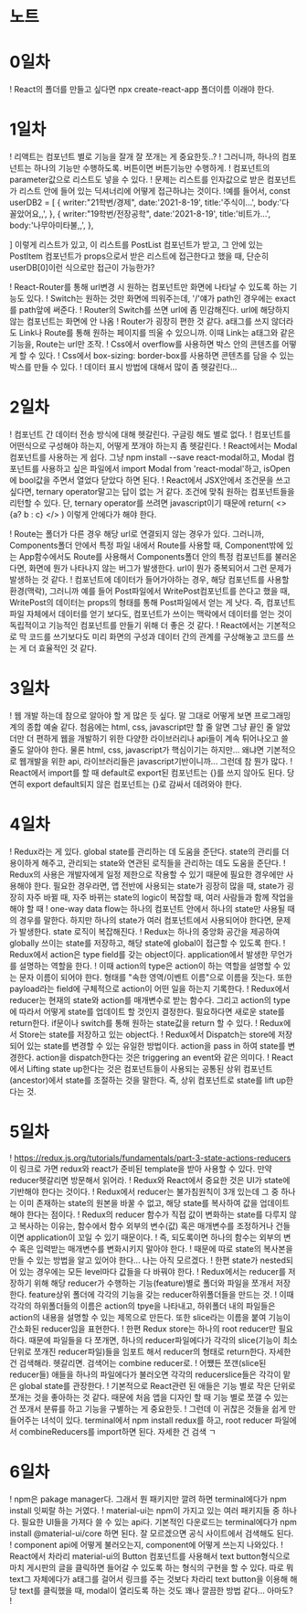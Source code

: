 # 노트

# 0일차
! React의 폴더를 만들고 싶다면 npx create-react-app 폴더이름 이래야 한다.

# 1일차
! 리액트는 컴포넌트 별로 기능을 잘개 잘 쪼개는 게 중요한듯..?
! 그러니까, 하나의 컴포넌트는 하나의 기능만 수행하도록. 버튼이면 버튼기능만 수행하게.
! 컴포넌트의 parameter값으로 리스트도 넣을 수 있다.
! 문제는 리스트를 인자값으로 받은 컴포넌트가 리스트 안에 들어 있는 딕셔너리에 어떻게 접근하냐는 것이다.
!예를 들어서, 
const userDB2 = [
    {
        writer:"21학번/경제",
        date:'2021-8-19',
        title:'주식이...',
        body:'다 꼴았어요,,',
    },
    {
        writer:"19학번/전장공학",
        date:'2021-8-19',
        title:'비트가...',
        body:'나무아미타불,,',
    },
    
]
이렇게 리스트가 있고, 이 리스트를 PostList 컴포넌트가 받고, 그 안에 있는 PostItem 컴포넌트가 props으로서 받은 리스트에 접근한다고 했을 때, 단순히 userDB[0]이런 식으로만 접근이 가능한가?

! React-Router를 통해 url변경 시 원하는 컴포넌트만 화면에 나타날 수 있도록 하는 기능도 있다.
! Switch는 원하는 것만 화면에 띄워주는데, '/'얘가 path인 경우에는 exact를 path앞에 써준다.
! Router의 Switch를 쓰면 url에 좀 민감해진다. url에 해당하지 않는 컴포넌트는 화면에 안 나옴
! Router가 굉장히 편한 것 같다. a태그를 쓰지 않더라도 Link나 Route를 통해 원하는 페이지를 띄울 수 있으니까. 이때 Link는 a태그와 같은 기능을, Route는 url만 조작.
! Css에서 overflow를 사용하면 박스 안의 콘텐츠를 어떻게 할 수 있다.
! Css에서 box-sizing: border-box를 사용하면 콘텐츠를 담을 수 있는 박스를 만들 수 있다.
! 데이터 표시 방법에 대해서 많이 좀 헷갈린다...

# 2일차
! 컴포넌트 간 데이터 전송 방식에 대해 헷갈린다. 구글링 해도 별로 없다.
! 컴포넌트를 어떤식으로 구성해야 하는지, 어떻게 쪼개야 하는지 좀 헷갈린다.
! React에서는 Modal 컴포넌트를 사용하는 게 쉽다. 그냥 npm install --save react-modal하고, Modal 컴포넌트를 사용하고 싶은 파일에서 import Modal from 'react-modal'하고, isOpen에 bool값을 주면서 열었다 닫았다 하면 된다.
! React에서 JSX안에서 조건문을 쓰고 싶다면, ternary operator말고는 답이 없는 거 같다. 조건에 맞춰 원하는 컴포넌트들을 리턴할 수 있다. 단, ternary operator를 쓰려면 javascript이기 때문에 
return(
    <>
        {a? b : c}
    </>
) 
이렇게 안에다가 해야 한다.

! Route는 폴더가 다른 경우 해당 url로 연결되지 않는 경우가 있다. 그러니까, Components폴더 안에서 특정 파일 내에서 Route를 사용할 때, Component밖에 있는 App함수에서도 Route를 사용해서 Components폴더 안의 특정 컴포넌트를 불러온다면, 화면에 뭔가 나타나지 않는 버그가 발생한다. url이 뭔가 중복되어서 그런 문제가 발생하는 것 같다.
! 컴포넌트에 데이터가 들어가야하는 경우, 해당 컴포넌트를 사용할 환경(맥락), 그러니까 예를 들어
Post파일에서 WritePost컴포넌트를 쓴다고 했을 때, WritePost의 데이터는 props의 형태를 통해 Post파일에서 얻는 게 낫다. 즉, 컴포넌트 파일 자체에서 데이터를 얻기 보다도, 컴포넌트가 쓰이는 맥락에서 데이터를 얻는 것이 독립적이고 기능적인 컴포넌트를 만들기 위해 더 좋은 것 같다.
! React에서는 기본적으로 막 코드를 쓰기보다도 미리 화면의 구성과 데이터 간의 관계를 구상해놓고 코드를 쓰는 게 더 효율적인 것 같다.

# 3일차
! 웹 개발 하는데 참으로 알아야 할 게 많은 듯 싶다. 말 그대로 어떻게 보면 프로그래밍계의 종합 예술 같다. 첨음에는 html, css, javascript만 할 줄 알면 그냥 끝인 줄 알았더만 더 편하게 웹을 개발하기 위한 다양한 라이브러리나 api들이 계속 튀어나오고 쓸 줄도 알아야 한다. 물론 html, css, javascript가 핵심이기는 하지만... 왜냐면 기본적으로 웹개발을 위한 api, 라이브러리들은 javascript기반이니까... 그런데 참 뭔가 많다.
! React에서 import를 할 때 default로 export된 컴포넌트는 {}를 쓰지 않아도 된다. 당연히 export default되지 않은 컴포넌트는 {}로 감싸서 데려와야 한다.

# 4일차
! Redux라는 게 있다. global state를 관리하는 데 도움을 준단다. state의 관리를 더 용이하게 해주고, 관리되는 state와 연관된 로직들을 관리하는 데도 도움을 준단다.
! Redux의 사용은 개발자에게 일정 제한으로 작용할 수 있기 때문에 필요한 경우에만 사용해야 한다. 필요한 경우라면,
앱 전반에 사용되는 state가 굉장히 많을 때, state가 굉장히 자주 바뀔 때, 자주 바뀌는 state의 logic이 복잡할 때, 여러 사람들과 함께 작업을 해야 할 때
! one-way data flow는 하나의 컴포넌트 안에서 하나의 state만 사용될 때의 경우를 말한다. 하지만 하나의 state가 여러 컴포넌트에서 사용되어야 한다면, 문제가 발생한다. state 로직이 복잡해진다.
! Redux는 하나의 중앙화 공간을 제공하여 globally 쓰이는 state를 저장하고, 해당 state에 global이 접근할 수 있도록 한다.
! Redux에서 action은 type field를 갖는 object이다. application에서 발생한 무언가를 설명하는 역할을 한다.
! 이때 action의 type은 action이 하는 역할을 설명할 수 있는 문자 이름이 되어야 한다. 형태를 "속한 영역/이벤트 이름"으로 이름을 짓는다. 또한 payload라는 field에 구체적으로 action이 어떤 일을 하는지 기록한다.
! Redux에서 reducer는 현재의 state와 action를 매개변수로 받는 함수다. 그리고 action의 type에 따라서 어떻게 state를 업데이트 할 것인지 결정한다. 필요하다면 새로운 state를 return한다. if문이나 switch를 통해 원하는 state값을 return 할 수 있다.
! Redux에서 Store는 state를 저장하고 있는 object다.
! Redux에서 Dispatch는 store에 저장되어 있는 state를 변경할 수 있는 유일한 방법이다. action을 pass in 하여 state를 변경한다. action을 dispatch한다는 것은 triggering an event와 같은 의미다.
! React에서 Lifting state up한다는 것은 컴포넌트들이 사용되는 공통된 상위 컴포넌트(ancestor)에서 state를 조절하는 것을 말한다. 즉, 상위 컴포넌트로 state를 lift up한다는 것.

# 5일차
! https://redux.js.org/tutorials/fundamentals/part-3-state-actions-reducers 이 링크로 가면 redux와 react가 준비된 template을 받아 사용할 수 있다. 만약 reducer헷갈리면 방문해서 읽어라.
! Redux와 React에서 중요한 것은 UI가 state에 기반해야 한다는 것이다.
! Redux에서 reducer는 불가침원칙이 3개 있는데 그 중 하나는 이미 존재하는 state의 원본을 바꿀 수 없고, 해당 state를 복사하여 값을 업데이트 해야 한다는 점이다.
! Redux의 reducer 함수가 직접 값이 변화하는 state를 다루지 않고 복사하는 이유는, 함수에서 함수 외부의 변수(값) 혹은 매개변수를 조정하거나 건들이면 application이 꼬일 수 있기 때문이다.
! 즉, 되도록이면 하나의 함수는 외부의 변수 혹은 입력받는 매개변수를 변화시키지 말아야 한다.
! 때문에 따로 state의 복사본을 만들 수 있는 방법을 알고 있어야 한다... 나는 아직 모르겠다.
! 한편 state가 nested되어 있는 경우에는 모든 level마다 값들을 다 바꿔야 한다.
! Redux에서는 reducer를 저장하기 위해 해당 reducer가 수행하는 기능(feature)별로 폴더와 파일을 쪼개서 저장한다. feature상위 폴더에 각각의 기능을 갖는 reducer하위폴더들을 만드는 것.
! 이때 각각의 하위폴더들의 이름은 action의 tpye을 나타내고, 하위폴더 내의 파일들은 action의 내용을 설명할 수 있는 제목으로 만든다. 또한 slice라는 이름을 붙여 기능이 간소화된 reducer임을 표현한다.
! 한편 Redux store는 하나의 root reducer만 필요하다. 때문에 파일들을 다 쪼개면, 하나의 reducer파일에다가 각각의 slice(기능이 최소단위로 쪼개진 reducer파일)들을 임포트 해서 reducer의 형태로 return한다. 자세한 건 검색해라. 헷갈리면. 검색어는 combine reducer로. 
! 어쩄든 쪼갠(slice된 reducer들) 애들을 하나의 파일에다가 불러오면 각각의 reducerslice들은 각각이 맡은 global state를 관장한다. 
! 기본적으로 React관련 된 애들은 기능 별로 작은 단위로 쪼개는 것을 좋아하는 것 같다. 때문에 처음 앱을 디자인 할 때 기능 별로 쪼갤 수 있는 건 쪼개서 분류를 하고 기능을 구별하는 게 중요한듯.
! 그런데 이 귀찮은 것들을 쉽게 만들어주는 녀석이 있다. terminal에서 npm install redux를 하고, root reducer 파일에서 combineReducers를 import하면 된다. 자세한 건 검색 ㄱ

# 6일차
! npm은 pakage manager다. 그래서 뭔 패키지만 깔려 하면 terminal에다가 npm install 잇찌랄 하는 거였다.
! material-ui는 npm이 가지고 있는 여러 패키지들 중 하나다. 필요한 UI들을 가져다 쓸 수 있는 api다. 기본적인 다운로드는 terminal에다가 npm install @material-ui/core 하면 된다. 잘 모르겠으면 공식 사이트에서 검색해도 된다.
! component api에 어떻게 불러오는지, component에 어떻게 쓰는지 나와있다.
! React에서 차라리 material-ui의 Button 컴포넌트를 사용해서 text button형식으로 마치 게시판의 글을 클릭하면 들어갈 수 있도록 하는 형식의 구현을 할 수 있다. 따로 뭐 text그 자체에다가 a태그를 걸어서 링크를 주는 것보다 차라리 text button을 이용해 해당 text를 클릭했을 때, modal이 열리도록 하는 것도 꽤나 깔끔한 방법 같다... 아마도?
!  

